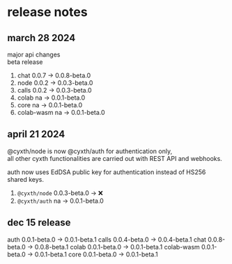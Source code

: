# release notes

## march 28 2024

major api changes  
beta release  

1. chat 0.0.7 -> 0.0.8-beta.0
2. node 0.0.2 -> 0.0.3-beta.0
3. calls 0.0.2 -> 0.0.3-beta.0
4. colab na -> 0.0.1-beta.0
5. core na -> 0.0.1-beta.0
6. colab-wasm na -> 0.0.1-beta.0

## april 21 2024

@cyxth/node is now @cyxth/auth for authentication only,  
all other cyxth functionalities are carried out with REST API and webhooks.

auth now uses EdDSA public key for authentication instead of HS256 shared keys.

1. `@cyxth/node` 0.0.3-beta.0 -> ❌
2. `@cyxth/auth` na -> 0.0.1-beta.0


## dec 15 release 

auth 0.0.1-beta.0 -> 0.0.1-beta.1
calls 0.0.4-beta.0 -> 0.0.4-beta.1
chat 0.0.8-beta.0 -> 0.0.8-beta.1
colab 0.0.1-beta.0 -> 0.0.1-beta.1
colab-wasm 0.0.1-beta.0 -> 0.0.1-beta.1
core 0.0.1-beta.0 -> 0.0.1-beta.1

